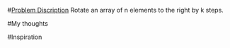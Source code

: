 #[Problem Discription](https://leetcode.com/problems/rotate-array/)
Rotate an array of n elements to the right by k steps.

#My thoughts

#Inspiration
